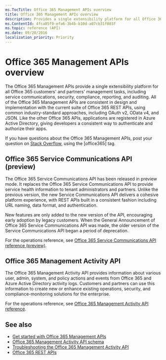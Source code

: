 ```yaml
---
ms.TocTitle: Office 365 Management APIs overview
title: Office 365 Management APIs overview
description: Provides a single extensibility platform for all Office 365 customers' and partners' management tasks, including service communications, security, compliance, reporting, and auditing.
ms.ContentId: 4fca85f9-efa6-3b4b-b10d-a07cb31f803f
ms.topic: reference (API)
ms.date: 09/28/2016
localization_priority: Priority
---
```


# Office 365 Management APIs overview

The Office 365 Management APIs provide a single extensibility platform for all Office 365 customers' and partners' management tasks, including service communications, security, compliance, reporting, and auditing. All of the Office 365 Management APIs are consistent in design and implementation with the current suite of Office 365 REST APIs, using common industry-standard approaches, including OAuth v2, OData v4, and JSON. Like the other Office 365 APIs, applications are registered in Azure Active Directory, giving developers a consistent way to authenticate and authorize their apps.

If you have questions about the Office 365 Management APIs, post your question on [Stack Overflow](http://stackoverflow.com/tags/office365), using the [office365] tag.

## Office 365 Service Communications API (preview)

The Office 365 Service Communications API has been released in preview mode. It replaces the Office 365 Service Communications API to provide service health information to tenant administrators and partners. Unlike the previous version, the new Service Communications API delivers a cohesive platform experience, with REST APIs built in a consistent fashion including URL naming, data format, and authentication.

New features are only added to the new version of the API, encouraging early adoption by legacy customers. When the General Announcement of Office 365 Service Communications API was made, the older version of the Service Communications API began a period of deprecation. 

For the operations reference, see [Office 365 Service Communications API reference (preview)](office-365-service-communications-api-reference.md).


## Office 365 Management Activity API

The Office 365 Management Activity API provides information about various user, admin, system, and policy actions and events from Office 365 and Azure Active Directory activity logs. Customers and partners can use this information to create new or enhance existing operations, security, and compliance-monitoring solutions for the enterprise. 

For the operations reference, see [Office 365 Management Activity API reference](office-365-management-activity-api-reference.md).

## See also

- [Get started with Office 365 Management APIs](get-started-with-office-365-management-apis.md)
- [Office 365 Management Activity API schema](office-365-management-activity-api-schema.md)
- [Troubleshooting the Office 365 Management Activity API](troubleshooting-the-office-365-management-activity-api.md)
- [Office 365 REST APIs](https://docs.microsoft.com/previous-versions/office/office-365-api/how-to/platform-development-overview)

